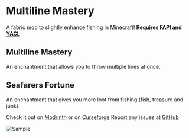 # Multiline Mastery
A fabric mod to slightly enhance fishing in Minecraft!
**Requires [FAPI](https://modrinth.com/mod/fabric-api) and [YACL](https://modrinth.com/mod/yacl)**

## Multiline Mastery
An enchantment that allows you to throw multiple lines at once.
## Seafarers Fortune
An enchantment that gives you more loot from fishing (fish, treasure and junk).

Check it out on [Modrinth](https://modrinth.com/mod/multiline-mastery) or on [Curseforge](https://curseforge.com/mc-mods/multiline-mastery)
Report any issues at [GitHub](https://github.com/GravityCY/FishingButGood)

![Sample](https://i.ibb.co/nfJ6P1Z/output.gif)